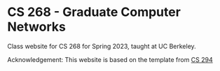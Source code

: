 # CS 268 - Graduate Computer Networks
Class website for CS 268 for Spring 2023, taught at UC Berkeley.

Acknowledgement:
This website is based on the template from [CS 294](https://github.com/ucbrise/cs294-ai-sys-sp19)